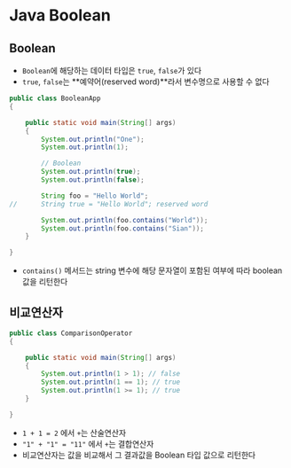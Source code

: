 # Java Boolean

## Boolean

- `Boolean`에 해당하는 데이터 타입은 `true`, `false`가 있다
- `true`, `false`는 **예약어(reserved word)**라서 변수명으로 사용할 수 없다


```java
public class BooleanApp
{

	public static void main(String[] args)
	{
		System.out.println("One");
		System.out.println(1);

		// Boolean
		System.out.println(true);
		System.out.println(false);

		String foo = "Hello World";
//		String true = "Hello World"; reserved word

		System.out.println(foo.contains("World"));
		System.out.println(foo.contains("Sian"));
	}

}
```

- `contains()` 메서드는 string 변수에 해당 문자열이 포함된 여부에 따라 boolean 값을 리턴한다

## 비교연산자

```java
public class ComparisonOperator
{

	public static void main(String[] args)
	{
		System.out.println(1 > 1); // false
		System.out.println(1 == 1); // true
		System.out.println(1 >= 1); // true
	}

}
```

- `1 + 1 = 2` 에서 `+`는 산술연산자
- `"1" + "1" = "11"` 에서 `+`는 결합연산자
- 비교연산자는 값을 비교해서 그 결과값을 Boolean 타입 값으로 리턴한다